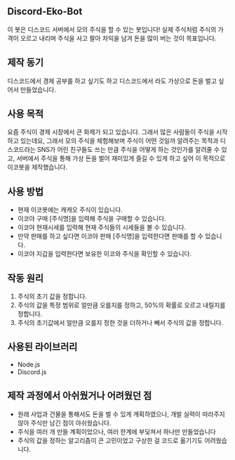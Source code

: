 ## Discord-Eko-Bot
이 봇은 디스코드 서버에서 모의 주식을 할 수 있는 봇입니다! 실제 주식처럼 주식의 가격이 오르고 내리며 주식을 사고 팔아 차익을 남겨 돈을 많이 버는 것이 목표입니다.

## 제작 동기
디스코드에서 경제 공부를 하고 싶기도 하고 디스코드에서 라도 가상으로 돈을 벌고 싶어서 만들었습니다.

## 사용 목적
요즘 주식이 경제 시장에서 큰 화제가 되고 있습니다. 그래서 많은 사람들이 주식을 시작하고 있는데요, 그래서 모의 주식을 체험해보며 주식이 어떤 것일까 알려주는 목적과 디스코드라는 SNS가 어린 친구들도 쓰는 만큼 주식을 어떻게 하는 것인가를 알려줄 수 있고, 서버에서 주식을 통해 가상 돈을 벌어 재미있게 즐길 수 있게 하고 싶어 이 목적으로 이코봇을 제작했습니다.

## 사용 방법
* 현재 이코봇에는 캐캐오 주식이 있습니다. 
* 이코야 구매 [주식명]을 입력해 주식을 구매할 수 있습니다.
* 이코야 현재시세를 입력해 현재 주식들의 시세들을 볼 수 있습니다. 
* 만약 판매를 하고 싶다면 이코야 판매 [주식명]을 입력한다면 판매를 할 수 있습니다.
* 이코야 지갑을 입력한다면 보유한 이코와 주식을 확인할 수 있습니다.

## 작동 원리
1. 주식의 초기 값을 정합니다.
2. 주식의 값을 특정 범위로 얼만큼 오를지를 정하고, 50%의 확률로 오르고 내릴지를 정합니다.
3. 주식의 초기값에서 얼만큼 오를지 정한 것을 더하거나 빼서 주식의 값을 정합니다.

## 사용된 라이브러리
* Node.js
* Discord.js

## 제작 과정에서 아쉬웠거나 어려웠던 점 
* 원래 사업과 건물을 통해서도 돈을 벌 수 있게 계획하였으나, 개발 실력이 따라주지 않아 주식만 남긴 점이 아쉬웠습니다.
* 주식을 여러 개 만들 계획이었으나, 여러 한계에 부딫쳐서 하나만 만들었습니다
* 주식의 값을 정하는 알고리즘이 큰 고민이었고 구상한 걸 코드로 옮기기도 어려웠습니다.
